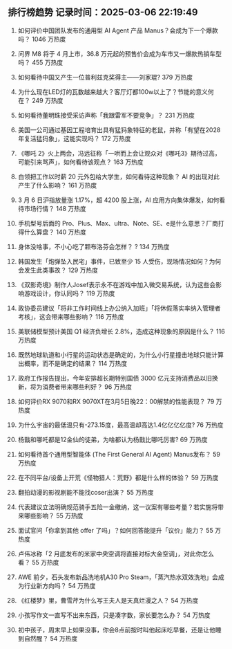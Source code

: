 
## 排行榜趋势 记录时间：2025-03-06 22:19:49
  
  1. 如何评价中国团队发布的通用型 AI Agent 产品 Manus？会成为下一个爆款吗？ 1046 万热度
    
  2. 问界 M8 将于 4 月上市，36.8 万元起的预售价会成为车市又一爆款热销车型吗？ 455 万热度
    
  3. 如何看待中国又产生一位普利兹克奖得主——刘家琨? 379 万热度
    
  4. 为什么现在LED灯的瓦数越来越大？客厅灯都100w以上了？节能的意义何在？ 249 万热度
    
  5. 如何看待董明珠接受采访声称「我跟雷军不要竞争」？ 231 万热度
    
  6. 美国一公司通过基因工程培育出具有猛犸象特征的老鼠，并称「有望在2028年复活猛犸象」，这能实现吗？ 172 万热度
    
  7. 《哪吒 2》火上两会，冯远征称「一哄而上会让观众对《哪吒3》期待过高，可能引来骂声」，如何看待该观点？ 163 万热度
    
  8. 白领把工作以时薪 20 元外包给大学生，如何看待这种现象？ AI 的出现对此产生了什么影响？ 161 万热度
    
  9. 3 月 6 日沪指放量涨 1.17%，超 4200 股上涨，AI 应用方向集体爆发，如何看待市场行情？ 148 万热度
    
  10. 手机型号后面的 Pro、Plus、Max、ultra、Note、SE、e是什么意思？厂商打得什么算盘？ 140 万热度
    
  11. 身体没啥事，不小心吃了颗布洛芬会怎样？ ​? 134 万热度
    
  12. 韩国发生「炮弹坠入民宅」事件，已致至少 15 人受伤，现场情况如何？为何会发生此类事故？ 129 万热度
    
  13. 《双影奇境》制作人Josef表示永不在游戏中加入微交易系统，认为这些会影响游戏设计，你认同吗？ 119 万热度
    
  14. 政协委员建议「将非工作时间线上办公纳入加班」「将休假落实率纳入管理者考核」，这会带来哪些影响？ 116 万热度
    
  15. 美联储模型预计美国 Q1 经济负增长 2.8%，造成这种现象的原因是什么？ 116 万热度
    
  16. 既然地球轨道和小行星的运动状态是确定的，为什么小行星撞击地球只能计算出概率，而不是确定的结果？ 114 万热度
    
  17. 政府工作报告提出，今年安排超长期特别国债 3000 亿元支持消费品以旧换新，将为消费者带来哪些利好？ 96 万热度
    
  18. 如何评价RX 9070和RX 9070XT在3月5日晚22：00解禁的性能表现？ 79 万热度
    
  19. 为什么宇宙的最低温只有-273.15度，最高温却高达1.4亿亿亿亿度? 76 万热度
    
  20. 杨戬和哪吒都是12金仙的徒弟，为啥都认为杨戬比哪吒厉害? 69 万热度
    
  21. 如何看待首个通用型智能体 (The First General AI Agent) Manus发布？ 59 万热度
    
  22. 在不同平台/设备上开荒《怪物猎人：荒野》都是什么样的体验？ 59 万热度
    
  23. 翻拍动漫的影视剧能不能找coser出演？ 55 万热度
    
  24. 代表建议立法明确规范骑手五险一金缴纳，这一议案有哪些考量？若实施将带来哪些影响？ 55 万热度
    
  25. 面试官问「你拿到其他 offer 了吗」？如何回答能提升「议价」能力？ 55 万热度
    
  26. 卢伟冰称「2 月底发布的米家中央空调将直接对标大金空调」，对此你怎么看？ 55 万热度
    
  27. AWE 前夕，石头发布新品洗地机A30 Pro Steam，「蒸汽热水双效洗地」会成为行业新方向吗？ 54 万热度
    
  28. 《红楼梦》里，曹雪芹为什么写王夫人是天真烂漫之人？ 54 万热度
    
  29. 小孩写作文一直写不出来东西，只是凑字数，家长要怎么办？ 54 万热度
    
  30. 初中孩子，周末早上如果没事，你会8点前按时叫他起床吃早餐，还是让他睡到自然醒？ 54 万热度
    